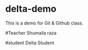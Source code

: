 # delta-demo
This is a demo for Git &amp; Github class.

#Teacher
Shumaila raza

#student
Delta Student